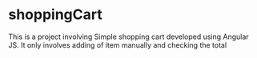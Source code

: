 # shoppingCart
This is a project involving Simple shopping cart developed using Angular JS. It only involves adding of item manually and checking the total
